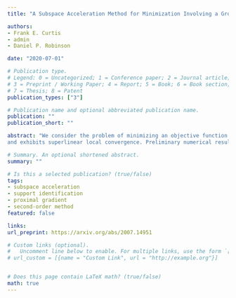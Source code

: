 ```yaml
---
title: "A Subspace Acceleration Method for Minimization Involving a Group Sparsity-Inducing Regularizer"

authors:
- Frank E. Curtis
- admin
- Daniel P. Robinson

date: "2020-07-01"

# Publication type.
# Legend: 0 = Uncategorized; 1 = Conference paper; 2 = Journal article;
# 3 = Preprint / Working Paper; 4 = Report; 5 = Book; 6 = Book section;
# 7 = Thesis; 8 = Patent
publication_types: ["3"]

# Publication name and optional abbreviated publication name.
publication: ""
publication_short: ""

abstract: "We consider the problem of minimizing an objective function that is the sum of a convex function and a group sparsity-inducing regularizer. Problems that integrate such regularizers arise in modern machine learning applications, often for the purpose of obtaining models that are easier to interpret and that have higher predictive accuracy. We present a new method for solving such problems that utilize subspace acceleration, domain decomposition, and support identification. Our analysis shows, under common assumptions, that the iterate sequence  generated by our framework is globally convergent, converges to an $\\epsilon$-approximate solution in at most $O(\\epsilon^{-(1+p)})$ (respectively, $O(\\epsilon^{-(2+p)})$) iterations for all $\epsilon$ bounded above and large enough (respectively, all $\\epsilon$ bounded above) where $p > 0$ is an algorithm parameter,  
and exhibits superlinear local convergence. Preliminary numerical results for the task of binary classification based on regularized logistic regression show that our approach is efficient and robust, with the ability to outperform a state-of-the-art method."

# Summary. An optional shortened abstract.
summary: ""

# Is this a selected publication? (true/false)
tags:
- subspace acceleration
- support identification
- proximal gradient
- second-order method
featured: false

links:
url_preprint: https://arxiv.org/abs/2007.14951

# Custom links (optional).
#   Uncomment line below to enable. For multiple links, use the form `[{...}, {...}, {...}]`.
# url_custom = [{name = "Custom Link", url = "http://example.org"}]


# Does this page contain LaTeX math? (true/false)
math: true
---
```

